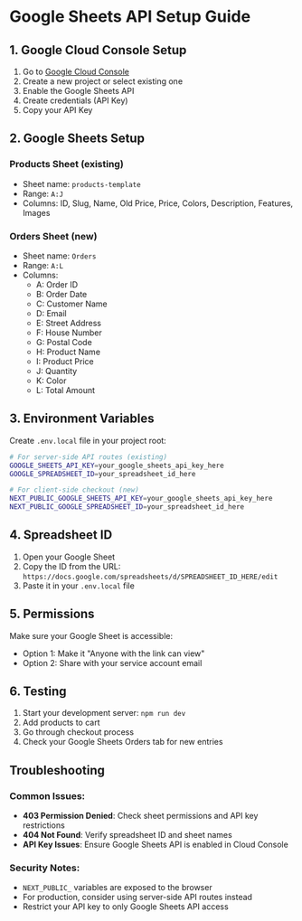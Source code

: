 # Google Sheets API Setup Guide

## 1. Google Cloud Console Setup

1. Go to [Google Cloud Console](https://console.cloud.google.com/)
2. Create a new project or select existing one
3. Enable the Google Sheets API
4. Create credentials (API Key)
5. Copy your API Key

## 2. Google Sheets Setup

### Products Sheet (existing)
- Sheet name: `products-template`
- Range: `A:J`
- Columns: ID, Slug, Name, Old Price, Price, Colors, Description, Features, Images

### Orders Sheet (new)
- Sheet name: `Orders`
- Range: `A:L`
- Columns:
  - A: Order ID
  - B: Order Date
  - C: Customer Name
  - D: Email
  - E: Street Address
  - F: House Number
  - G: Postal Code
  - H: Product Name
  - I: Product Price
  - J: Quantity
  - K: Color
  - L: Total Amount

## 3. Environment Variables

Create `.env.local` file in your project root:

```bash
# For server-side API routes (existing)
GOOGLE_SHEETS_API_KEY=your_google_sheets_api_key_here
GOOGLE_SPREADSHEET_ID=your_spreadsheet_id_here

# For client-side checkout (new)
NEXT_PUBLIC_GOOGLE_SHEETS_API_KEY=your_google_sheets_api_key_here
NEXT_PUBLIC_GOOGLE_SPREADSHEET_ID=your_spreadsheet_id_here
```

## 4. Spreadsheet ID

1. Open your Google Sheet
2. Copy the ID from the URL: `https://docs.google.com/spreadsheets/d/SPREADSHEET_ID_HERE/edit`
3. Paste it in your `.env.local` file

## 5. Permissions

Make sure your Google Sheet is accessible:
- Option 1: Make it "Anyone with the link can view"
- Option 2: Share with your service account email

## 6. Testing

1. Start your development server: `npm run dev`
2. Add products to cart
3. Go through checkout process
4. Check your Google Sheets Orders tab for new entries

## Troubleshooting

### Common Issues:
- **403 Permission Denied**: Check sheet permissions and API key restrictions
- **404 Not Found**: Verify spreadsheet ID and sheet names
- **API Key Issues**: Ensure Google Sheets API is enabled in Cloud Console

### Security Notes:
- `NEXT_PUBLIC_` variables are exposed to the browser
- For production, consider using server-side API routes instead
- Restrict your API key to only Google Sheets API access 